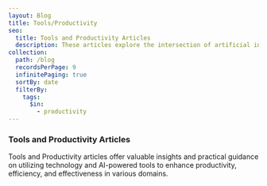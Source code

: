 ```yaml
---
layout: Blog
title: Tools/Productivity
seo:
  title: Tools and Productivity Articles
  description: These articles explore the intersection of artificial intelligence and productivity, highlighting how AI can revolutionize the way we work and achieve our goals. 
collection:
  path: /blog
  recordsPerPage: 9
  infinitePaging: true
  sortBy: date
  filterBy:
    tags:
      $in:
        - productivity
---
```


### Tools and Productivity Articles

Tools and Productivity articles offer valuable insights and practical guidance on utilizing technology and AI-powered tools to enhance productivity, efficiency, and effectiveness in various domains. 